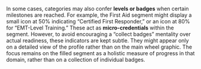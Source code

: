 In some cases, categories may also confer **levels or badges** when certain milestones are reached. For example, the First Aid segment might display a small icon at 50% indicating “Certified First Responder,” or an icon at 80% for “EMT-Level Training.” These act as **micro-credentials** within the segment. However, to avoid encouraging a “collect badges” mentality over actual readiness, these indicators are kept subtle. They might appear only on a detailed view of the profile rather than on the main wheel graphic. The focus remains on the filled segment as a holistic measure of progress in that domain, rather than on a collection of individual badges.
